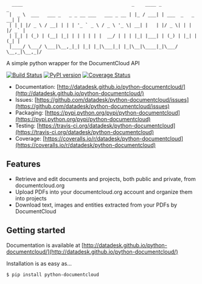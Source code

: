 <pre><code>  ____                                        _    ____ _                 _ 
 |  _ \  ___   ___ _   _ _ __ ___   ___ _ __ | |_ / ___| | ___  _   _  __| |
 | | | |/ _ \ / __| | | | '_ ` _ \ / _ \ '_ \| __| |   | |/ _ \| | | |/ _` |
 | |_| | (_) | (__| |_| | | | | | |  __/ | | | |_| |___| | (_) | |_| | (_| |
 |____/ \___/ \___|\__,_|_| |_| |_|\___|_| |_|\__|\____|_|\___/ \__,_|\__,_|/  </code></pre>

A simple python wrapper for the DocumentCloud API

[![Build Status](https://travis-ci.org/datadesk/python-documentcloud.png?branch=master)](https://travis-ci.org/datadesk/python-documentcloud)
[![PyPI version](https://badge.fury.io/py/python-documentcloud.png)](http://badge.fury.io/py/python-documentcloud)
[![Coverage Status](https://coveralls.io/repos/datadesk/python-documentcloud/badge.png?branch=master)](https://coveralls.io/r/datadesk/python-documentcloud?branch=master)

* Documentation: [http://datadesk.github.io/python-documentcloud/](http://datadesk.github.io/python-documentcloud/)
* Issues: [https://github.com/datadesk/python-documentcloud/issues](https://github.com/datadesk/python-documentcloud/issues)
* Packaging: [https://pypi.python.org/pypi/python-documentcloud](https://pypi.python.org/pypi/python-documentcloud)
* Testing: [https://travis-ci.org/datadesk/python-documentcloud](https://travis-ci.org/datadesk/python-documentcloud)
* Coverage: [https://coveralls.io/r/datadesk/python-documentcloud](https://coveralls.io/r/datadesk/python-documentcloud)

Features
--------

* Retrieve and edit documents and projects, both public and private, from documentcloud.org
* Upload PDFs into your documentcloud.org account and organize them into projects
* Download text, images and entities extracted from your PDFs by DocumentCloud

Getting started
---------------

Documentation is available at [http://datadesk.github.io/python-documentcloud/](http://datadesk.github.io/python-documentcloud/)

Installation is as easy as...

```bash
$ pip install python-documentcloud
```
